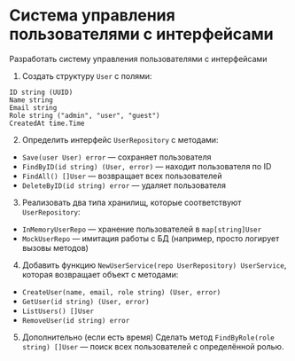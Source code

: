 # Система управления пользователями с интерфейсами
Разработать систему управления пользователями с интерфейсами

1. Создать структуру `User` с полями:
```
ID string (UUID)
Name string
Email string
Role string ("admin", "user", "guest")
CreatedAt time.Time
```

2. Определить интерфейс `UserRepository` с методами:
* `Save(user User) error` — сохраняет пользователя
* `FindByID(id string) (User, error)` — находит пользователя по ID
* `FindAll() []User` — возвращает всех пользователей
* `DeleteByID(id string) error` — удаляет пользователя

3. Реализовать два типа хранилищ, которые соответствуют `UserRepository`:
* `InMemoryUserRepo` — хранение пользователей в `map[string]User`
* `MockUserRepo` — имитация работы с БД (например, просто логирует вызовы методов)

4. Добавить функцию `NewUserService(repo UserRepository) UserService`, которая возвращает объект с методами:
* `CreateUser(name, email, role string) (User, error)`
* `GetUser(id string) (User, error)`
* `ListUsers() []User`
* `RemoveUser(id string) error`

5. Дополнительно (если есть время)
Сделать метод `FindByRole(role string) []User` — поиск всех пользователей с определённой ролью.
